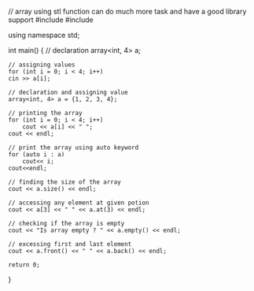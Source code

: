 // array using stl function can do much more task and have a good library support
#include <iostream>
#include <array>

using namespace std;

int main()
{
    // declaration
    array<int, 4> a;

    // assigning values
    for (int i = 0; i < 4; i++)
    cin >> a[i];
    
    // declaration and assigning value
    array<int, 4> a = {1, 2, 3, 4};

    // printing the array
    for (int i = 0; i < 4; i++)
        cout << a[i] << " ";
    cout << endl;

    // print the array using auto keyword
    for (auto i : a)
        cout<< i;
    cout<<endl;

    // finding the size of the array
    cout << a.size() << endl;

    // accessing any element at given potion
    cout << a[3] << " " << a.at(3) << endl;

    // checking if the array is empty
    cout << "Is array empty ? " << a.empty() << endl;

    // excessing first and last element
    cout << a.front() << " " << a.back() << endl;

    return 0;
}
